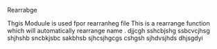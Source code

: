 Rearrabge

Thgis Moduule is used fpor rearranheg file
This is a rearrange function which will automatically rearrange name .
djjcgh sshcbjshg ssbcvcjhsg shjhshb sncbkjsbc sakbhsb sjhcsjhgcgs cshgsh sjhdvsjhds dhjsgdyi 
